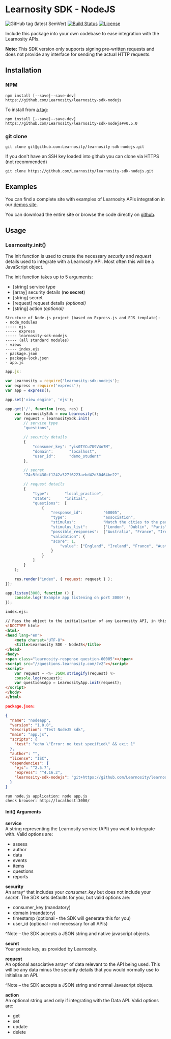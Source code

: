 # Learnosity SDK - NodeJS

![GitHub tag (latest SemVer)](https://img.shields.io/github/tag/Learnosity/learnosity-sdk-nodejs.svg?label=stable)
[![Build Status](https://travis-ci.org/Learnosity/learnosity-sdk-nodejs.svg?branch=master)](https://travis-ci.org/Learnosity/learnosity-sdk-nodejs)
[![License](https://img.shields.io/badge/License-Apache%202.0-blue.svg)](https://opensource.org/licenses/Apache-2.0)

Include this package into your own codebase to ease integration with the Learnosity APIs.

**Note:** This SDK version only supports signing pre-written requests and does not provide any interface for sending the actual HTTP requests.

## Installation

### NPM

	npm install [--save|--save-dev] https://github.com/Learnosity/learnosity-sdk-nodejs

To install from [a tag](https://github.com/Learnosity/learnosity-sdk-nodejs/releases):

	npm install [--save|--save-dev] https://github.com/Learnosity/learnosity-sdk-nodejs#v0.5.0

### git clone

``` shell
git clone git@github.com:Learnosity/learnosity-sdk-nodejs.git
```

If you don't have an SSH key loaded into github you can clone via HTTPS (not recommended)

``` shell
git clone https://github.com/Learnosity/learnosity-sdk-nodejs.git
```

## Examples
You can find a complete site with examples of Learnosity APIs integration in our [demos site](http://demos.learnosity.com/).

You can download the entire site or browse the code directly on [github](https://github.com/Learnosity/learnosity-demos/).


## Usage

### Learnosity.init()


The init function is used to create the necessary *security* and *request* details used to integrate with a Learnosity API. Most often this will be a JavaScript object.

The init function takes up to 5 arguments:

 * [string]  service type
 * [array]   security details (**no secret**)
 * [string]  secret
 * [request] request details *(optional)*
 * [string]  action *(optional)*

```
Structure of Node.js project (based on Express.js and EJS template):
- node_modules
----- ejs 
----- express 
----- learnosity-sdk-nodejs
----- (all standard modules)
- views
----- index.ejs
- package.json
- package-lock.json
- app.js
```

``` javascript
app.js:

var Learnosity = require('learnosity-sdk-nodejs');
var express = require('express');
var app = express();

app.set('view engine', 'ejs');

app.get('/', function (req, res) {
    var learnositySdk = new Learnosity();
    var request = learnositySdk.init(
        // service type
        "questions", 

        // security details
        {
            "consumer_key": "yis0TYCu7U9V4o7M",
            "domain":       "localhost",
            "user_id":      "demo_student"
        },

        // secret
        "74c5fd430cf1242a527f6223aebd42d30464be22",

        // request details
        {
            "type":       "local_practice",
            "state":      "initial",
            "questions":  [
                {
                    "response_id":         "60005",
                    "type":                "association",
                    "stimulus":            "Match the cities to the parent nation.",
                    "stimulus_list":       ["London", "Dublin", "Paris", "Sydney"],
                    "possible_responses":  ["Australia", "France", "Ireland", "England"],
                    "validation": {
                    "score": 1,
                        "value": ["England", "Ireland", "France", "Australia"]
                    }
                }
            ]
        }
    );

    res.render("index", { request: request } );
});

app.listen(3000, function () {
    console.log('Example app listening on port 3000!');
});
```

``` html
index.ejs:

// Pass the object to the initialisation of any Learnosity API, in this example the Questions API
<!DOCTYPE html>
<html>
<head lang="en">
    <meta charset="UTF-8">
    <title>Learnosity SDK - NodeJS</title>
</head>
<body>
<span class="learnosity-response question-60005"></span>
<script src="//questions.learnosity.com/?v2"></script>
<script>
	var request = <%- JSON.stringify(request) %>
	console.log(request);
    var questionsApp = LearnosityApp.init(request);
</script>
</body>
</html>
```

``` json
package.json:

{
  "name": "nodeapp",
  "version": "1.0.0",
  "description": "Test NodeJS sdk",
  "main": "app.js",
  "scripts": {
    "test": "echo \"Error: no test specified\" && exit 1"
  },
  "author": "",
  "license": "ISC",
  "dependencies": {
    "ejs": "^2.5.7",
    "express": "^4.16.2",
    "learnosity-sdk-nodejs": "git+https://github.com/Learnosity/learnosity-sdk-nodejs.git#v0.5.0"
  }
}
```

```
run node.js application: node app.js
check browser: http://localhost:3000/
```

#### Init() Arguments
**service**<br>
A string representing the Learnosity service (API) you want to integrate with. Valid options are:

* assess
* author
* data
* events
* items
* questions
* reports

**security**<br>
An array^ that includes your *consumer_key* but does not include your *secret*. The SDK sets defaults for you, but valid options are:

* consumer_key (mandatory)
* domain (mandatory)
* timestamp (optional - the SDK will generate this for you)
* user_id (optional - not necessary for all APIs)

^Note – the SDK accepts a JSON string and native javascript objects.

**secret**<br>
Your private key, as provided by Learnosity.

**request**<br>
An optional associative array^ of data relevant to the API being used. This will be any data minus the security details that you would normally use to initialise an API.

^Note – the SDK accepts a JSON string and normal Javascript objects.

**action**<br>
An optional string used only if integrating with the Data API. Valid options are:

* get
* set
* update
* delete
